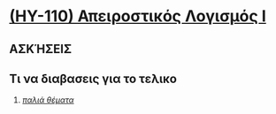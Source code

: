 # [(ΗΥ-110) Απειροστικός Λογισμός Ι](http://www.csd.uoc.gr/~hy110/)

## ΑΣΚΉΣΕΙΣ

## Τι να διαβασεις για το τελικο

1. _[παλιά θέματα](https://github.com/keybraker/Computer-Science-Department-Wiki/tree/master/ΜΑΘΗΜΑΤΑ/ΗΥ-110/παλια%20θεματα)_
